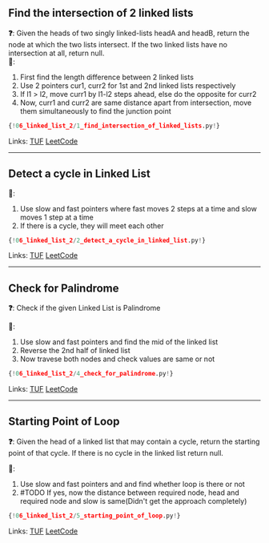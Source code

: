 ## Find the intersection of 2 linked lists

**❓**: Given the heads of two singly linked-lists headA and headB, return the node at which the two lists intersect. If the two linked lists have no intersection at all, return null.<br>
**🧠**:<br>
1. First find the length difference between 2 linked lists<br>
2. Use 2 pointers cur1, curr2 for 1st and 2nd linked lists respectively<br>
3. If l1 > l2, move curr1 by l1-l2 steps ahead, else do the opposite for curr2<br>
4. Now, curr1 and curr2 are same distance apart from intersection, move them simultaneously to find the junction point<br>

```py
{!06_linked_list_2/1_find_intersection_of_linked_lists.py!}
```

Links: [TUF](https://takeuforward.org/data-structure/find-intersection-of-two-linked-lists/) [LeetCode](https://leetcode.com/problems/intersection-of-two-linked-lists/)<br>

---

## Detect a cycle in Linked List

**🧠**:<br>
1. Use slow and fast pointers where fast moves 2 steps at a time and slow moves 1 step at a time<br>
2. If there is a cycle, they will meet each other<br>

```py
{!06_linked_list_2/2_detect_a_cycle_in_linked_list.py!}
```

Links: [TUF](https://takeuforward.org/data-structure/detect-a-cycle-in-a-linked-list/) [LeetCode](https://leetcode.com/problems/linked-list-cycle/description/)<br>

---

## Check for Palindrome

**❓**: Check if the given Linked List is Palindrome<br>

**🧠**:<br>
1. Use slow and fast pointers and find the mid of the linked list<br>
2. Reverse the 2nd half of linked list<br>
3. Now travese both nodes and check values are same or not<br>

```py
{!06_linked_list_2/4_check_for_palindrome.py!}
```

Links: [TUF](https://takeuforward.org/data-structure/check-if-given-linked-list-is-plaindrome/) [LeetCode](https://leetcode.com/problems/palindrome-linked-list/)<br>

---

## Starting Point of Loop

**❓**: Given the head of a linked list that may contain a cycle, return the starting point of that cycle. If there is no cycle in the linked list return null.<br>

**🧠**:<br>
1. Use slow and fast pointers and and find whether loop is there or not<br>
2. #TODO If yes, now the distance between required node, head and required node and slow is same(Didn't get the approach completely)<br>

```py
{!06_linked_list_2/5_starting_point_of_loop.py!}
```

Links: [TUF](https://takeuforward.org/data-structure/starting-point-of-loop-in-a-linked-list/) [LeetCode](https://leetcode.com/problems/linked-list-cycle-ii/)<br>